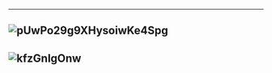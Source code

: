 
---------------
![pUwPo29g9XHysoiwKe4Spg](https://miro.medium.com/max/1500/1*pUwPo29g9XHysoiwKe4Spg.png)
------------
![kfzGnIgOnw](https://miro.medium.com/max/1050/1*FPshfiIJAa3-kfzGnIgOnw.gif)
----------

